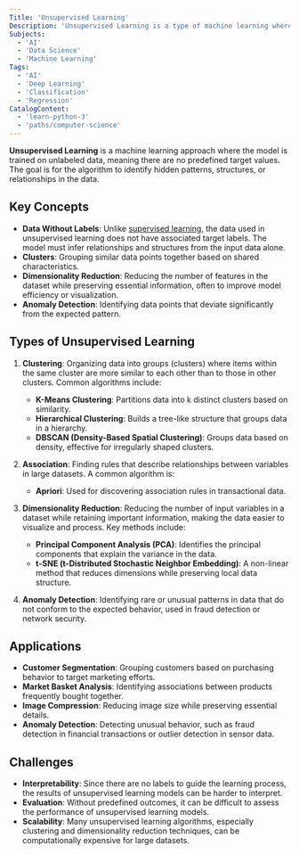 ```yaml
---
Title: 'Unsupervised Learning'
Description: 'Unsupervised Learning is a type of machine learning where a model identifies patterns, structures, or relationships in unlabeled data without explicit supervision.'
Subjects:
  - 'AI'
  - 'Data Science'
  - 'Machine Learning'
Tags:
  - 'AI'
  - 'Deep Learning'
  - 'Classification'
  - 'Regression'
CatalogContent:
  - 'learn-python-3'
  - 'paths/computer-science'
---
```


**Unsupervised Learning** is a machine learning approach where the model is trained on unlabeled data, meaning there are no predefined target values. The goal is for the algorithm to identify hidden patterns, structures, or relationships in the data.

## Key Concepts

- **Data Without Labels**: Unlike [supervised learning](https://www.codecademy.com/resources/docs/ai/machine-learning/supervised-learning), the data used in unsupervised learning does not have associated target labels. The model must infer relationships and structures from the input data alone.
- **Clusters**: Grouping similar data points together based on shared characteristics.
- **Dimensionality Reduction**: Reducing the number of features in the dataset while preserving essential information, often to improve model efficiency or visualization.
- **Anomaly Detection**: Identifying data points that deviate significantly from the expected pattern.

## Types of Unsupervised Learning

1. **Clustering**: Organizing data into groups (clusters) where items within the same cluster are more similar to each other than to those in other clusters. Common algorithms include:
   - **K-Means Clustering**: Partitions data into k distinct clusters based on similarity.
   - **Hierarchical Clustering**: Builds a tree-like structure that groups data in a hierarchy.
   - **DBSCAN (Density-Based Spatial Clustering)**: Groups data based on density, effective for irregularly shaped clusters.

2. **Association**: Finding rules that describe relationships between variables in large datasets. A common algorithm is:
   - **Apriori**: Used for discovering association rules in transactional data.

3. **Dimensionality Reduction**: Reducing the number of input variables in a dataset while retaining important information, making the data easier to visualize and process. Key methods include:
   - **Principal Component Analysis (PCA)**: Identifies the principal components that explain the variance in the data.
   - **t-SNE (t-Distributed Stochastic Neighbor Embedding)**: A non-linear method that reduces dimensions while preserving local data structure.

4. **Anomaly Detection**: Identifying rare or unusual patterns in data that do not conform to the expected behavior, used in fraud detection or network security.

## Applications

- **Customer Segmentation**: Grouping customers based on purchasing behavior to target marketing efforts.
- **Market Basket Analysis**: Identifying associations between products frequently bought together.
- **Image Compression**: Reducing image size while preserving essential details.
- **Anomaly Detection**: Detecting unusual behavior, such as fraud detection in financial transactions or outlier detection in sensor data.

## Challenges

- **Interpretability**: Since there are no labels to guide the learning process, the results of unsupervised learning models can be harder to interpret.
- **Evaluation**: Without predefined outcomes, it can be difficult to assess the performance of unsupervised learning models.
- **Scalability**: Many unsupervised learning algorithms, especially clustering and dimensionality reduction techniques, can be computationally expensive for large datasets.
